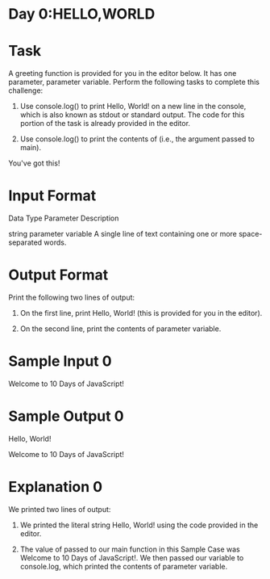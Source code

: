 # Day 0:HELLO,WORLD

# Task

A greeting function is provided for you in the editor below. It has one parameter, parameter variable. Perform the following tasks to complete this challenge:


1. Use console.log() to print Hello, World! on a new line in the console, which is also known as stdout or standard output. The code for this portion of the task is already provided in the editor.


2. Use console.log() to print the contents of  (i.e., the argument passed to main).


You've got this!

# Input Format

Data Type	            Parameter	                  Description

string	              parameter variable	        A single line of text containing one or more space-separated words.


# Output Format

Print the following two lines of output:

1. On the first line, print Hello, World! (this is provided for you in the editor).

2. On the second line, print the contents of parameter variable.

# Sample Input 0

Welcome to 10 Days of JavaScript!

# Sample Output 0

Hello, World!

Welcome to 10 Days of JavaScript!

# Explanation 0

We printed two lines of output:

1. We printed the literal string Hello, World! using the code provided in the editor.

2. The value of  passed to our main function in this Sample Case was Welcome to 10 Days of JavaScript!. We then passed our variable to console.log, which printed the contents of parameter variable.
